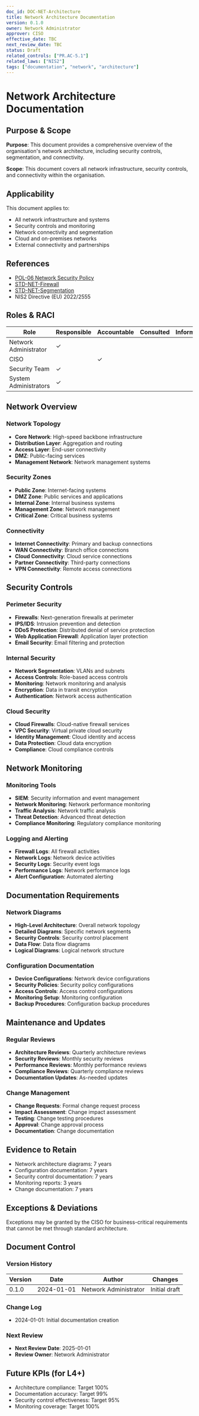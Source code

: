 ```yaml
---
doc_id: DOC-NET-Architecture
title: Network Architecture Documentation
version: 0.1.0
owner: Network Administrator
approver: CISO
effective_date: TBC
next_review_date: TBC
status: Draft
related_controls: ["PR.AC-5.1"]
related_laws: ["NIS2"]
tags: ["documentation", "network", "architecture"]
---
```


# Network Architecture Documentation

## Purpose & Scope

**Purpose**: This document provides a comprehensive overview of the organisation's network architecture, including security controls, segmentation, and connectivity.

**Scope**: This document covers all network infrastructure, security controls, and connectivity within the organisation.

## Applicability

This document applies to:
- All network infrastructure and systems
- Security controls and monitoring
- Network connectivity and segmentation
- Cloud and on-premises networks
- External connectivity and partnerships

## References

- [POL-06 Network Security Policy](../../policies/POL-06_NetworkSecurityPolicy.md)
- [STD-NET-Firewall](STD-NET-Firewall.md)
- [STD-NET-Segmentation](STD-NET-Segmentation.md)
- NIS2 Directive (EU) 2022/2555

## Roles & RACI

| Role | Responsible | Accountable | Consulted | Informed |
|------|-------------|-------------|-----------|----------|
| Network Administrator | ✓ | | | |
| CISO | | ✓ | | |
| Security Team | ✓ | | | |
| System Administrators | ✓ | | | |

## Network Overview

### Network Topology
- **Core Network**: High-speed backbone infrastructure
- **Distribution Layer**: Aggregation and routing
- **Access Layer**: End-user connectivity
- **DMZ**: Public-facing services
- **Management Network**: Network management systems

### Security Zones
- **Public Zone**: Internet-facing systems
- **DMZ Zone**: Public services and applications
- **Internal Zone**: Internal business systems
- **Management Zone**: Network management
- **Critical Zone**: Critical business systems

### Connectivity
- **Internet Connectivity**: Primary and backup connections
- **WAN Connectivity**: Branch office connections
- **Cloud Connectivity**: Cloud service connections
- **Partner Connectivity**: Third-party connections
- **VPN Connectivity**: Remote access connections

## Security Controls

### Perimeter Security
- **Firewalls**: Next-generation firewalls at perimeter
- **IPS/IDS**: Intrusion prevention and detection
- **DDoS Protection**: Distributed denial of service protection
- **Web Application Firewall**: Application layer protection
- **Email Security**: Email filtering and protection

### Internal Security
- **Network Segmentation**: VLANs and subnets
- **Access Controls**: Role-based access controls
- **Monitoring**: Network monitoring and analysis
- **Encryption**: Data in transit encryption
- **Authentication**: Network access authentication

### Cloud Security
- **Cloud Firewalls**: Cloud-native firewall services
- **VPC Security**: Virtual private cloud security
- **Identity Management**: Cloud identity and access
- **Data Protection**: Cloud data encryption
- **Compliance**: Cloud compliance controls

## Network Monitoring

### Monitoring Tools
- **SIEM**: Security information and event management
- **Network Monitoring**: Network performance monitoring
- **Traffic Analysis**: Network traffic analysis
- **Threat Detection**: Advanced threat detection
- **Compliance Monitoring**: Regulatory compliance monitoring

### Logging and Alerting
- **Firewall Logs**: All firewall activities
- **Network Logs**: Network device activities
- **Security Logs**: Security event logs
- **Performance Logs**: Network performance logs
- **Alert Configuration**: Automated alerting

## Documentation Requirements

### Network Diagrams
- **High-Level Architecture**: Overall network topology
- **Detailed Diagrams**: Specific network segments
- **Security Controls**: Security control placement
- **Data Flow**: Data flow diagrams
- **Logical Diagrams**: Logical network structure

### Configuration Documentation
- **Device Configurations**: Network device configurations
- **Security Policies**: Security policy configurations
- **Access Controls**: Access control configurations
- **Monitoring Setup**: Monitoring configuration
- **Backup Procedures**: Configuration backup procedures

## Maintenance and Updates

### Regular Reviews
- **Architecture Reviews**: Quarterly architecture reviews
- **Security Reviews**: Monthly security reviews
- **Performance Reviews**: Monthly performance reviews
- **Compliance Reviews**: Quarterly compliance reviews
- **Documentation Updates**: As-needed updates

### Change Management
- **Change Requests**: Formal change request process
- **Impact Assessment**: Change impact assessment
- **Testing**: Change testing procedures
- **Approval**: Change approval process
- **Documentation**: Change documentation

## Evidence to Retain

- Network architecture diagrams: 7 years
- Configuration documentation: 7 years
- Security control documentation: 7 years
- Monitoring reports: 3 years
- Change documentation: 7 years

## Exceptions & Deviations

Exceptions may be granted by the CISO for business-critical requirements that cannot be met through standard architecture.

## Document Control

### Version History
| Version | Date | Author | Changes |
|---------|------|--------|---------|
| 0.1.0 | 2024-01-01 | Network Administrator | Initial draft |

### Change Log
- 2024-01-01: Initial documentation creation

### Next Review
- **Next Review Date**: 2025-01-01
- **Review Owner**: Network Administrator

## Future KPIs (for L4+)
- Architecture compliance: Target 100%
- Documentation accuracy: Target 99%
- Security control effectiveness: Target 95%
- Monitoring coverage: Target 100%
